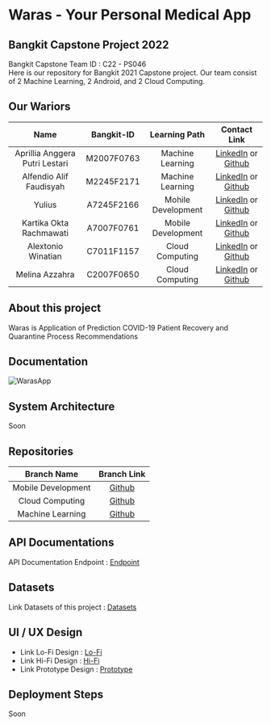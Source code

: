 # Waras - Your Personal Medical App

## Bangkit Capstone Project 2022

Bangkit Capstone Team ID : C22 - PS046 <br>
Here is our repository for Bangkit 2021 Capstone project. Our team consist of 2 Machine Learning, 2 Android, and 2 Cloud Computing.

## Our Wariors

|              Name              | Bangkit-ID |   Learning Path    |                                                       Contact Link                                                       |
| :----------------------------: | :--------: | :----------------: | :----------------------------------------------------------------------------------------------------------------------: |
| Aprillia Anggera Putri Lestari | M2007F0763 |  Machine Learning  |            [LinkedIn](https://www.linkedin.com/in/aprillia-anggera/) or [Github](https://github.com/anggera)             |
|    Alfendio Alif Faudisyah     | M2245F2171 |  Machine Learning  |                [LinkedIn](https://www.linkedin.com/in/alfendio/) or [Github](https://github.com/alfendio)                |
|             Yulius             | A7245F2166 | Mohile Development |              [LinkedIn](https://www.linkedin.com/in/natyulius/) or [Github](https://github.com/yuliusius1)               |
|    Kartika Okta Rachmawati     | A7007F0761 | Mobile Development |                 [LinkedIn](https://www.linkedin.com/in/tikaa-undefined-3b1090237/) or [Github](https://github.com/kartikaokta123)                  |
|       Alextonio Winatian       | C7011F1157 |  Cloud Computing   | [LinkedIn](https://www.linkedin.com/in/alextonio-winatian-168b67236/) or [Github](https://github.com/Alextonio-Winatian) |
|         Melina Azzahra         | C2007F0650 |  Cloud Computing   |        [LinkedIn](https://www.linkedin.com/in/melina-azzahra-212399201/) or [Github](https://github.com/nmelinaa)        |

## About this project

Waras is Application of Prediction COVID-19 Patient Recovery and Quarantine Process Recommendations

## Documentation

![WarasApp](https://github.com/yuliusius1/waras-bangkit-capstone-2022/blob/main/assets/documentations.jpg)

## System Architecture

Soon

## Repositories

|    Branch Name     |                                      Branch Link                                      |
| :----------------: | :-----------------------------------------------------------------------------------: |
| Mobile Development | [Github](https://github.com/yuliusius1/waras-bangkit-capstone-2022/tree/android-dev1) |
|  Cloud Computing   |   [Github](https://github.com/yuliusius1/waras-bangkit-capstone-2022/tree/cc-dev1)    |
|  Machine Learning  |    [Github](https://github.com/yuliusius1/waras-bangkit-capstone-2022/tree/ml-dev)    |

## API Documentations

API Documentation Endpoint : [Endpoint](https://documenter.getpostman.com/view/21187908/Uz5CLHqp)

## Datasets

Link Datasets of this project : [Datasets](https://github.com/saadidrees/dataset_covid_19_symptoms/blob/master/dataset_symps_covid19.csv)

## UI / UX Design

- Link Lo-Fi Design : [Lo-Fi](https://www.figma.com/file/E3FdMv9JI6ztkQxKpM5VH7/Capstone-Project?node-id=0%3A1)
- Link Hi-Fi Design : [Hi-Fi](https://www.figma.com/file/E3FdMv9JI6ztkQxKpM5VH7/Capstone-Project?node-id=109%3A93)
- Link Prototype Design : [Prototype](https://www.figma.com/proto/E3FdMv9JI6ztkQxKpM5VH7/Capstone-Project?page-id=344%3A211&node-id=344%3A246&viewport=465%2C233%2C0.32&scaling=scale-down&starting-point-node-id=344%3A239)

## Deployment Steps

Soon
